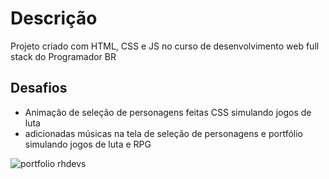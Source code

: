 # Descrição
Projeto criado com HTML, CSS e JS no curso de desenvolvimento web full stack do Programador BR

## Desafios 
- Animação de seleção de personagens feitas CSS simulando jogos de luta
- adicionadas músicas na tela de seleção de personagens e portfólio simulando jogos de luta e RPG

![portfolio rhdevs](https://static.wikia.nocookie.net/jujutsu-kaisen/images/8/88/Anime_Key_Visual_2.png/revision/latest/scale-to-width-down/350?cb=20201212034001)
